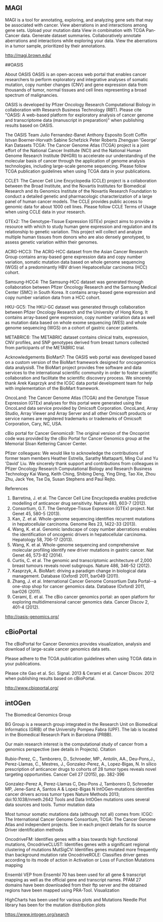 ## MAGI

MAGI is a tool for annotating, exploring, and analyzing gene sets that may be associated with cancer.
View aberrations in and interactions among gene sets.
Upload your mutation data
View in combination with TCGA Pan-Cancer data.
Generate dataset summaries.
Collaboratively annotate aberrations and interactions while exploring your data.
View the aberrations in a tumor sample, prioritized by their annotations.


http://magi.brown.edu/


##OASIS

About OASIS
OASIS is an open-access web portal that enables cancer researchers to perform exploratory and integrative analyses of somatic mutation, copy number changes (CNV) and gene expression data from thousands of tumor, normal tissues and cell lines representing a broad spectrum of malignancies.

OASIS is developed by Pfizer Oncology Research Computational Biology in collaboration with Research Business Technology (RBT). Please cite "OASIS: A web-based platform for exploratory analysis of cancer genome and transcriptome data (manuscript in preparation)" when publishing results based on OASIS.

The OASIS Team
Julio Fernandez-Banet
Anthony Esposito
Scott Coffin
Istvan Boerner-Horvath
Sabine Schefzick
Peter Roberts
Zhengyan 'George' Kan
Datasets
TCGA:
The Cancer Genome Atlas (TCGA) project is a joint effort of the National Cancer Institute (NCI) and the National Human Genome Research Institute (NHGRI) to accelerate our understanding of the molecular basis of cancer through the application of genome analysis technologies, including large-scale genome sequencing. Please follow TCGA publication guidelines when using TCGA data in your publications.

CCLE1:
The Cancer Cell Line Encyclopedia (CCLE) project is a collaboration between the Broad Institute, and the Novartis Institutes for Biomedical Research and its Genomics Institute of the Novartis Research Foundation to conduct a detailed genetic and pharmacologic characterization of a large panel of human cancer models. The CCLE provides public access to genomic data for about 1000 cell lines. Please follow CCLE Terms of Usage when using CCLE data in your research.

GTEx2:
The Genotype-Tissue Expression (GTEx) project aims to provide a resource with which to study human gene expression and regulation and its relationship to genetic variation. This project will collect and analyze multiple human tissues from donors who are also densely genotyped, to assess genetic variation within their genomes.

ACRG-HCC3:
The ACRG-HCC dataset from the Asian Cancer Research Group contains array-based gene expression data and copy number variation, somatic mutation data based on whole genome sequencing (WGS) of a predominantly HBV driven Hepatocellular carcinoma (HCC) cohort.

Samsung-HCC4:
The Samsung-HCC dataset was generated through collaboration between Pfizer Oncology Research and the Samsung Medical Center (SMC) in South Korea. It contains array-based gene expression and copy number variation data from a HCC cohort.

HKU-GC5:
The HKU-GC dataset was generated through collaboration between Pfizer Oncology Research and the University of Hong Kong. It contains array-based gene expression, copy number variation data as well as mutation data based on whole exome sequencing (WES) and whole genome sequencing (WGS) on a cohort of gastric cancer patients.

METABRIC6:
The METABRIC dataset contains clinical traits, expression, CNV profiles, and SNP genotypes derived from breast tumors collected from participants of the METABRIC trial.

Acknowledgements
BioMart7:
The OASIS web portal was developed based on a custom version of the BioMart framework designed for oncogenomics data analysis8. The BioMart project provides free software and data services to the international scientific community in order to foster scientific collaboration and facilitate the scientific discovery process. We sincerely thank Arek Kasprzyk and the ICGC data portal development team for help with implementation of the BioMart framework.

OncoLand:
The Cancer Genome Atlas (TCGA) and the Genotype Tissue Expression (GTEx) analyses for this portal were generated using the OncoLand data service provided by Omicsoft Corporation. OncoLand, Array Studio, Array Viewer and Array Server and all other Omicsoft products or service names are registered trademarks or trademarks of Omicsoft Corporation, Cary, NC, USA.

cBio portal for Cancer Genomics9:
The original version of the Oncoprint code was provided by the cBio Portal for Cancer Genomics group at the Memorial Sloan Kettering Cancer Center.

Pfizer colleagues:
We would like to acknowledge the contributions of former team members Heather Estrella, Sarathy Mattaparti, Ming Cui and Yu 'David' Liu. We sincerely thank support and contributions from colleagues in Pfizer Oncology Research Computational Biology and Research Business Technology Kai Wang, Keith Ching, Shibing Deng, Ying Ding, Tao Xie, Zhou Zhu, Jack Yee, Tse Da, Susan Stephens and Paul Rejto.

References
1.	Barretina, J. et al. The Cancer Cell Line Encyclopedia enables predictive modelling of anticancer drug sensitivity. Nature 483, 603-7 (2012). 
2.	Consortium, G.T. The Genotype-Tissue Expression (GTEx) project. Nat Genet 45, 580-5 (2013). 
3.	Kan, Z. et al. Whole-genome sequencing identifies recurrent mutations in hepatocellular carcinoma. Genome Res 23, 1422-33 (2013). 
4.	Wang, K. et al. Genomic landscape of copy number aberrations enables the identification of oncogenic drivers in hepatocellular carcinoma. Hepatology 58, 706-17 (2013). 
5.	Wang, K. et al. Whole-genome sequencing and comprehensive molecular profiling identify new driver mutations in gastric cancer. Nat Genet 46, 573-82 (2014). 
6.	Curtis, C. et al. The genomic and transcriptomic architecture of 2,000 breast tumours reveals novel subgroups. Nature 486, 346-52 (2012). 
7.	Kasprzyk, A. BioMart: driving a paradigm change in biological data management. Database (Oxford) 2011, bar049 (2011). 
8.	Zhang, J. et al. International Cancer Genome Consortium Data Portal--a one-stop shop for cancer genomics data. Database (Oxford) 2011, bar026 (2011). 
9.	Cerami, E. et al. The cBio cancer genomics portal: an open platform for exploring multidimensional cancer genomics data. Cancer Discov 2, 401-4 (2012).


http://oasis-genomics.org/

## cBioPortal

The cBioPortal for Cancer Genomics provides visualization, analysis and download of large-scale cancer genomics data sets.

Please adhere to the TCGA publication guidelines when using TCGA data in your publications.

Please cite Gao et al. Sci. Signal. 2013 & Cerami et al. Cancer Discov. 2012 when publishing results based on cBioPortal.

http://www.cbioportal.org/

## intOGen


The Biomedical Genomics Group

BG Group is a research group integrated in the Research Unit on Biomedical Informatics (GRIB) of the University Pompeu Fabra (UPF). The lab is located in the Biomedical Research Park in Barcelona (PRBB).

Our main research interest is the computational study of cancer from a genomics perspective (see details in Projects).
Citation

Rubio-Perez, C., Tamborero, D., Schroeder, MP., Antolín, AA., Deu-Pons,J., Perez-Llamas, C., Mestres, J., Gonzalez-Perez, A., Lopez-Bigas, N. In silico prescription of anticancer drugs to cohorts of 28 tumor types reveals novel targeting opportunities. Cancer Cell 27 (2015), pp. 382-396

Gonzalez-Perez A, Perez-Llamas C, Deu-Pons J, Tamborero D, Schroeder MP, Jene-Sanz A, Santos A & Lopez-Bigas N IntOGen-mutations identifies cancer drivers across tumor types Nature Methods 2013; doi:10.1038/nmeth.2642
Tools and Data
IntOGen mutations uses several data sources and tools.
Tumor mutation data

Most tumour somatic mutations data (although not all) comes from: ICGC: The International Cancer Genome Consortium, TCGA: The Cancer Genome Atlas and independent projects. See in each project details for its source
Driver identification methods

OncodriveFM: Identifies genes with a bias towards high functional mutations, OncodriveCLUST: Identifies genes with a significant regional clustering of mutations MutSigCV: Identifies genes mutated more frequently than background mutation rate OncodriveROLE: Classifies driver genes according to its mode of action in Activation or Loss of Function
Mutations mapping

Ensembl VEP from Ensembl 70 has been used for all gene & transcript mapping as well as the official gene and transcript names. PFAM 27 domains have been downloaded from their ftp server and the obtained regions have been mapped using PRA-Tool.
Visualization

HighCharts has been used for various plots and Mutations Needle Plot library has been for the mutation distribution plots


https://www.intogen.org/search
